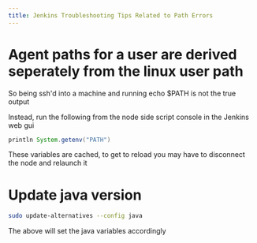 ```yaml
---
title: Jenkins Troubleshooting Tips Related to Path Errors
---
```


# Agent paths for a user are derived seperately from the linux user path

So being ssh\'d into a machine and running echo \$PATH is not the true
output

Instead, run the following from the node side script console in the
Jenkins web gui

```groovy
println System.getenv("PATH")
```

These variables are cached, to get to reload you may have to disconnect
the node and relaunch it

# Update java version

```bash
sudo update-alternatives --config java
```

The above will set the java variables accordingly
